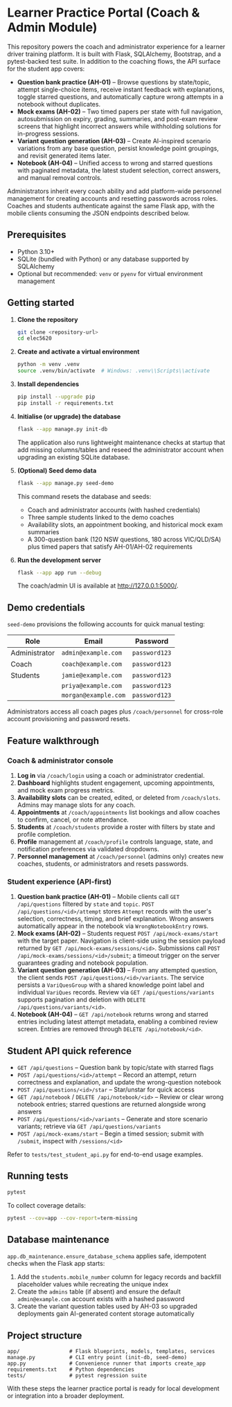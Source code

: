 # Learner Practice Portal (Coach & Admin Module)

This repository powers the coach and administrator experience for a learner
driver training platform. It is built with Flask, SQLAlchemy, Bootstrap, and a
pytest-backed test suite. In addition to the coaching flows, the API surface for
the student app covers:

- **Question bank practice (AH-01)** – Browse questions by state/topic,
  attempt single-choice items, receive instant feedback with explanations,
  toggle starred questions, and automatically capture wrong attempts in a
  notebook without duplicates.
- **Mock exams (AH-02)** – Two timed papers per state with full navigation,
  autosubmission on expiry, grading, summaries, and post-exam review screens
  that highlight incorrect answers while withholding solutions for in-progress
  sessions.
- **Variant question generation (AH-03)** – Create AI-inspired scenario
  variations from any base question, persist knowledge point groupings, and
  revisit generated items later.
- **Notebook (AH-04)** – Unified access to wrong and starred questions with
  paginated metadata, the latest student selection, correct answers, and manual
  removal controls.

Administrators inherit every coach ability and add platform-wide personnel
management for creating accounts and resetting passwords across roles. Coaches
and students authenticate against the same Flask app, with the mobile clients
consuming the JSON endpoints described below.

## Prerequisites

- Python 3.10+
- SQLite (bundled with Python) or any database supported by SQLAlchemy
- Optional but recommended: `venv` or `pyenv` for virtual environment
  management

## Getting started

1. **Clone the repository**
   ```bash
   git clone <repository-url>
   cd elec5620
   ```

2. **Create and activate a virtual environment**
   ```bash
   python -m venv .venv
   source .venv/bin/activate  # Windows: .venv\\Scripts\\activate
   ```

3. **Install dependencies**
   ```bash
   pip install --upgrade pip
   pip install -r requirements.txt
   ```

4. **Initialise (or upgrade) the database**
   ```bash
   flask --app manage.py init-db
   ```
   The application also runs lightweight maintenance checks at startup that add
   missing columns/tables and reseed the administrator account when upgrading an
   existing SQLite database.

5. **(Optional) Seed demo data**
   ```bash
   flask --app manage.py seed-demo
   ```
   This command resets the database and seeds:
   - Coach and administrator accounts (with hashed credentials)
   - Three sample students linked to the demo coaches
   - Availability slots, an appointment booking, and historical mock exam
     summaries
   - A 300-question bank (120 NSW questions, 180 across VIC/QLD/SA) plus timed
     papers that satisfy AH-01/AH-02 requirements

6. **Run the development server**
   ```bash
   flask --app app run --debug
   ```
   The coach/admin UI is available at http://127.0.0.1:5000/.

## Demo credentials

`seed-demo` provisions the following accounts for quick manual testing:

| Role          | Email               | Password     |
| ------------- | ------------------- | ------------ |
| Administrator | `admin@example.com` | `password123`|
| Coach         | `coach@example.com` | `password123`|
| Students      | `jamie@example.com` | `password123`|
|               | `priya@example.com` | `password123`|
|               | `morgan@example.com`| `password123`|

Administrators access all coach pages plus `/coach/personnel` for cross-role
account provisioning and password resets.

## Feature walkthrough

### Coach & administrator console

1. **Log in** via `/coach/login` using a coach or administrator credential.
2. **Dashboard** highlights student engagement, upcoming appointments, and mock
   exam progress metrics.
3. **Availability slots** can be created, edited, or deleted from
   `/coach/slots`. Admins may manage slots for any coach.
4. **Appointments** at `/coach/appointments` list bookings and allow coaches to
   confirm, cancel, or note attendance.
5. **Students** at `/coach/students` provide a roster with filters by state and
   profile completion.
6. **Profile** management at `/coach/profile` controls language, state, and
   notification preferences via validated dropdowns.
7. **Personnel management** at `/coach/personnel` (admins only) creates new
   coaches, students, or administrators and resets passwords.

### Student experience (API-first)

1. **Question bank practice (AH-01)** – Mobile clients call `GET /api/questions`
   filtered by `state` and `topic`. `POST /api/questions/<id>/attempt` stores
   `Attempt` records with the user's selection, correctness, timing, and brief
   explanation. Wrong answers automatically appear in the notebook via
   `WrongNotebookEntry` rows.
2. **Mock exams (AH-02)** – Students request `POST /api/mock-exams/start` with
   the target paper. Navigation is client-side using the session payload returned
   by `GET /api/mock-exams/sessions/<id>`. Submissions call
   `POST /api/mock-exams/sessions/<id>/submit`; a timeout trigger on the server
   guarantees grading and notebook population.
3. **Variant question generation (AH-03)** – From any attempted question, the
   client sends `POST /api/questions/<id>/variants`. The service persists a
   `VariQuesGroup` with a shared knowledge point label and individual `VariQues`
   records. Review via `GET /api/questions/variants` supports pagination and
   deletion with `DELETE /api/questions/variants/<id>`.
4. **Notebook (AH-04)** – `GET /api/notebook` returns wrong and starred entries
   including latest attempt metadata, enabling a combined review screen. Entries
   are removed through `DELETE /api/notebook/<id>`.

## Student API quick reference

- `GET /api/questions` – Question bank by topic/state with starred flags
- `POST /api/questions/<id>/attempt` – Record an attempt, return correctness and
  explanation, and update the wrong-question notebook
- `POST /api/questions/<id>/star` – Star/unstar for quick access
- `GET /api/notebook` / `DELETE /api/notebook/<id>` – Review or clear wrong
  notebook entries; starred questions are returned alongside wrong answers
- `POST /api/questions/<id>/variants` – Generate and store scenario variants;
  retrieve via `GET /api/questions/variants`
- `POST /api/mock-exams/start` – Begin a timed session; submit with
  `/submit`, inspect with `/sessions/<id>`

Refer to `tests/test_student_api.py` for end-to-end usage examples.

## Running tests

```bash
pytest
```

To collect coverage details:

```bash
pytest --cov=app --cov-report=term-missing
```

## Database maintenance

`app.db_maintenance.ensure_database_schema` applies safe, idempotent checks when
the Flask app starts:

1. Add the `students.mobile_number` column for legacy records and backfill
   placeholder values while recreating the unique index
2. Create the `admins` table (if absent) and ensure the default
   `admin@example.com` account exists with a hashed password
3. Create the variant question tables used by AH-03 so upgraded deployments gain
   AI-generated content storage automatically

## Project structure

```
app/                # Flask blueprints, models, templates, services
manage.py           # CLI entry point (init-db, seed-demo)
app.py              # Convenience runner that imports create_app
requirements.txt    # Python dependencies
tests/              # pytest regression suite
```

With these steps the learner practice portal is ready for local development or
integration into a broader deployment.

